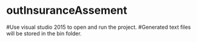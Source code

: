 # outInsuranceAssement
#Use visual studio 2015 to open and run the project.
#Generated text files will be stored in the bin folder.
